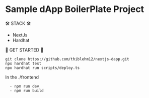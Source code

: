 # Sample dApp BoilerPlate Project

🛠️ STACK 🛠️
  - NextJs
  - Hardhat
  
 🚀 GET STARTED 🚀

```shell
git clone https://github.com/thiblehm12/nextjs-dapp.git
npx hardhat test
npx hardhat run scripts/deploy.ts
```

In the ./frontend

```shell
  - npm run dev
  - npm run build
```
